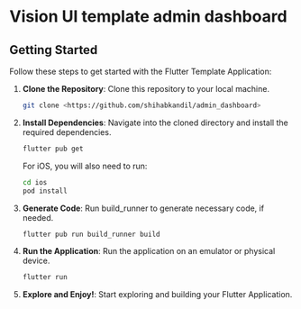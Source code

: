 # Vision UI template admin dashboard

## Getting Started

Follow these steps to get started with the Flutter Template Application:

1. **Clone the Repository**: Clone this repository to your local machine.

    ```bash
    git clone <https://github.com/shihabkandil/admin_dashboard>
    ```

2. **Install Dependencies**: Navigate into the cloned directory and install the required dependencies.

    ```bash
    flutter pub get
    ```
   For iOS, you will also need to run:
    ```bash
    cd ios
    pod install
    ```

3. **Generate Code**: Run build_runner to generate necessary code, if needed.

    ```bash
    flutter pub run build_runner build
    ```

4. **Run the Application**: Run the application on an emulator or physical device.

    ```bash
    flutter run
    ```

5. **Explore and Enjoy!**: Start exploring and building your Flutter Application.
